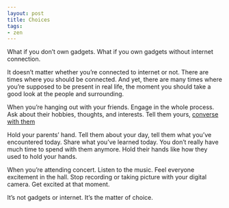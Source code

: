 ```yaml
---
layout: post
title: Choices
tags:
- zen
---
```

What if you don’t own gadgets. What if you own gadgets without internet connection.

It doesn’t matter whether you’re connected to internet or not. There are times where you should be connected. And yet, there are many times where you’re supposed to be present in real life, the moment you should take a good look at the people and surrounding.

When you’re hanging out with your friends. Engage in the whole process. Ask about their hobbies, thoughts, and interests. Tell them yours, [converse with them][1]

[1]: http://sayzlim.net/conversation/ "Conversation | Sayz Lim"

Hold your parents’ hand. Tell them about your day, tell them what you’ve encountered today. Share what you’ve learned today. You don’t really have much time to spend with them anymore. Hold their hands like how they used to hold your hands.

When you’re attending concert. Listen to the music. Feel everyone excitement in the hall. Stop recording or taking picture with your digital camera. Get excited at that moment.

It’s not gadgets or internet.  It’s the matter of choice.
